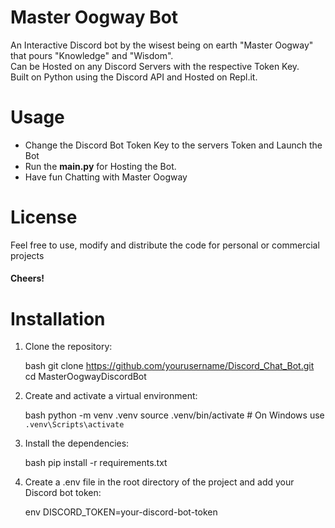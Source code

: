 # Master Oogway Bot
An Interactive Discord bot by the wisest being on earth "Master Oogway" that pours "Knowledge" and "Wisdom".<br>
Can be Hosted on any Discord Servers with the respective Token Key. <br>
Built on Python using the Discord API and Hosted on Repl.it. <br>

# Usage
+ Change the Discord Bot Token Key to the servers Token and Launch the Bot
+ Run the **main.py** for Hosting the Bot.
+ Have fun Chatting with Master Oogway

# License
Feel free to use, modify and distribute the code for personal or commercial projects <br>
#### Cheers!

# Installation

1. Clone the repository:

    bash
    git clone https://github.com/yourusername/Discord_Chat_Bot.git
    cd MasterOogwayDiscordBot
    

2. Create and activate a virtual environment:

    bash
    python -m venv .venv
    source .venv/bin/activate  # On Windows use `.venv\Scripts\activate`
    

3. Install the dependencies:

    bash
    pip install -r requirements.txt
    

4. Create a .env file in the root directory of the project and add your Discord bot token:

    env
    DISCORD_TOKEN=your-discord-bot-token
